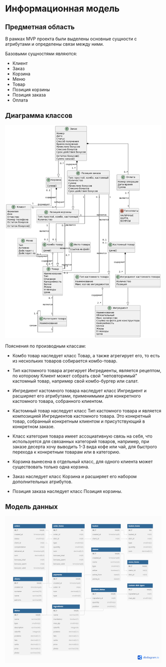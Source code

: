# Информационная модель

## Предметная область

В рамках MVP проекта были выделены основные сущности с атрибутами и определены связи между ними.

Базовыми сущностями являются:

- Клиент
- Заказ
- Корзина
- Меню
- Товар
- Позиция корзины
- Позиция заказа
- Оплата

## Диаграмма классов

![](assets/images/classes.png)

Пояснения по производным классам:

- Комбо товар наследует класс Товар, а также агрегирует его, то есть из нескольких товаров собирается комбо-товар.

- Тип кастомного товара агрегирует Ингредиенты, является рецептом, по которому Клиент может собрать свой "неповторимый" кастомный товар, например свой комбо-бургер или салат.

- Ингредиент кастомного товара наследует класс Ингредиент и расширяет его атрибутами, применимыми для конкретного кастомного товара, собранного клиентом. 

- Кастомный товар наследует класс Тип кастомного товара и является композицией Ингредиентов кастомного товара. Это конкретный товар, собранный конкретным клиентом и присутствующий в конкретном заказе.

- Класс категория товара имеет ассоциативную связь на себя, что используется для связанных категорий товаров, например, при заказе десерта хочу выводить 1-3 вида кофе или чай, для быстрого перехода к конкретным товарам или в категорию.

- Корзина вынесена в отдельный класс, для одного клиента может существовать только одна корзина.

- Заказ наследует класс Корзина и расширяет его набором дополнительных атрибутов.

- Позиция заказа наследует класс Позиция корзины.

## Модель данных

![](assets/images/db_design.png)